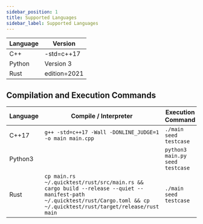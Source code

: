 ```yaml
---
sidebar_position: 1
title: Supported Languages
sidebar_label: Supported Languages
---
```


| Language           |       Version          |
|--------------------|------------------------|
| C++                | -std=c++17             |
| Python             | Version 3              |
| Rust               | edition=2021           |

## Compilation and Execution Commands

| Language | Compile / Interpreter                                                                                                                                                     | Execution Command               |
|----------|---------------------------------------------------------------------------------------------------------------------------------------------------------------------------|---------------------------------|
| C++17    | `g++ -std=c++17 -Wall -DONLINE_JUDGE=1 -o main main.cpp`                                                                                                                  | `./main seed testcase`          |
| Python3  |                                                                                                                                                                           | `python3 main.py seed testcase` |
| Rust     | `cp main.rs ~/.quicktest/rust/src/main.rs && cargo build --release --quiet --manifest-path ~/.quicktest/rust/Cargo.toml && cp ~/.quicktest/rust/target/release/rust main` | `./main seed testcase`          |

